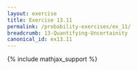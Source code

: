 ```yaml
---
layout: exercise
title: Exercise 13.11
permalink: /probability-exercises/ex_11/
breadcrumb: 13-Quantifying-Uncertainity
canonical_id: ex13.11
---
```


{% include mathjax_support %}
